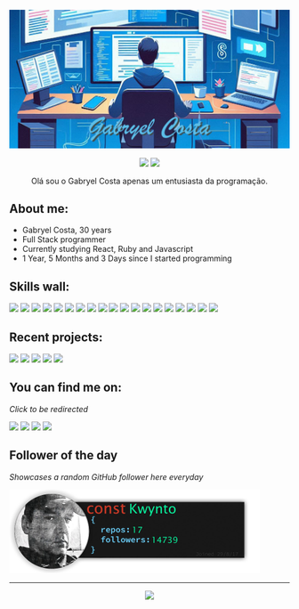 <p align="center"><img src="src/resources/images/gabryel.png" width="600"/></p>
<p align="center"><a href="https://x.com/GabryelVercoza"><img src="https://img.shields.io/badge/X-404E4D?style=for-the-badge&logoColor=F2F2F2&logo=X"/></a>
<a href="https://www.linkedin.com/in/gabryel-costa-86620a2a8/"><img src="https://img.shields.io/badge/linkedin-404E4D?style=for-the-badge&logoColor=F2F2F2&logo=linkedin"/></a></p>
<p align="center">Olá sou o Gabryel Costa apenas um entusiasta da programação.</p>

## **About me:**

* Gabryel Costa, 30 years
* Full Stack programmer
* Currently studying React, Ruby and Javascript
* 1 Year, 5 Months and 3 Days since I started programming

## **Skills wall:**

<p align="left"><img src="https://img.shields.io/badge/markdown-404E4D?logo=markdown&style=for-the-badge&logoColor=F2F2F2"/>
<img src="https://img.shields.io/badge/react-5BBDE7?logo=react&style=for-the-badge&logoColor=F2F2F2"/>
<img src="https://img.shields.io/badge/html5-5BBDE7?logo=html5&style=for-the-badge&logoColor=F2F2F2"/>
<img src="https://img.shields.io/badge/api%20rest-404E4D?logo=api%20rest&style=for-the-badge&logoColor=F2F2F2"/>
<img src="https://img.shields.io/badge/ruby-404E4D?logo=ruby&style=for-the-badge&logoColor=F2F2F2"/>
<img src="https://img.shields.io/badge/javascript-5BBDE7?logo=javascript&style=for-the-badge&logoColor=F2F2F2"/>
<img src="https://img.shields.io/badge/styled%20components-404E4D?logo=styled%20components&style=for-the-badge&logoColor=F2F2F2"/>
<img src="https://img.shields.io/badge/express.js-404E4D?logo=express&style=for-the-badge&logoColor=F2F2F2"/>
<img src="https://img.shields.io/badge/python-404E4D?logo=python&style=for-the-badge&logoColor=F2F2F2"/>
<img src="https://img.shields.io/badge/node.js-5BBDE7?logo=node.js&style=for-the-badge&logoColor=F2F2F2"/>
<img src="https://img.shields.io/badge/mysql-5BBDE7?logo=mysql&style=for-the-badge&logoColor=F2F2F2"/>
<img src="https://img.shields.io/badge/figma-404E4D?logo=figma&style=for-the-badge&logoColor=F2F2F2"/>
<img src="https://img.shields.io/badge/sqlite-404E4D?logo=sqlite&style=for-the-badge&logoColor=F2F2F2"/>
<img src="https://img.shields.io/badge/photoshop-404E4D?logo=adobe-photoshop&style=for-the-badge&logoColor=F2F2F2"/>
<img src="https://img.shields.io/badge/git-5BBDE7?logo=git&style=for-the-badge&logoColor=F2F2F2"/>
<img src="https://img.shields.io/badge/github-5BBDE7?logo=github&style=for-the-badge&logoColor=F2F2F2"/>
<img src="https://img.shields.io/badge/css3-5BBDE7?logo=css3&style=for-the-badge&logoColor=F2F2F2"/>
<img src="https://img.shields.io/badge/docker-5BBDE7?logo=docker&style=for-the-badge&logoColor=F2F2F2"/>
<img src="https://img.shields.io/badge/visual%20studio%20code-616D6C?logo=visual%20studio%20code&style=for-the-badge&logoColor=F2F2F2"/></p>

## **Recent projects:**

<a href="https://github.com/gabryelcosta/gabryelcosta"><img src="https://github-readme-stats.vercel.app/api/pin/?username=gabryelcosta&repo=gabryelcosta&title_color=5BBDE7&text_color=F2F2F2&bg_color=616D6C&border_color=121111&icon_color=F2F2F2&border_radius=20" height="100"/></a>
<a href="https://github.com/gabryelcosta/Santander-Coders-2024-landing-page"><img src="https://github-readme-stats.vercel.app/api/pin/?username=gabryelcosta&repo=Santander-Coders-2024-landing-page&title_color=5BBDE7&text_color=F2F2F2&bg_color=616D6C&border_color=121111&icon_color=F2F2F2&border_radius=20" height="100"/></a>
<a href="https://github.com/gabryelcosta/foodexplorer_api"><img src="https://github-readme-stats.vercel.app/api/pin/?username=gabryelcosta&repo=foodexplorer_api&title_color=5BBDE7&text_color=F2F2F2&bg_color=616D6C&border_color=121111&icon_color=F2F2F2&border_radius=20" height="100"/></a>
<a href="https://github.com/gabryelcosta/foodexplorer_Web"><img src="https://github-readme-stats.vercel.app/api/pin/?username=gabryelcosta&repo=foodexplorer_Web&title_color=5BBDE7&text_color=F2F2F2&bg_color=616D6C&border_color=121111&icon_color=F2F2F2&border_radius=20" height="100"/></a>
<a href="https://github.com/gabryelcosta/autenticao"><img src="https://github-readme-stats.vercel.app/api/pin/?username=gabryelcosta&repo=autenticao&title_color=5BBDE7&text_color=F2F2F2&bg_color=616D6C&border_color=121111&icon_color=F2F2F2&border_radius=20" height="100"/></a>

## **You can find me on:**

*Click to be redirected*

<p align="left"><a href="https://x.com/GabryelVercoza"><img src="https://img.shields.io/badge/X-404E4D?style=for-the-badge&logoColor=F2F2F2&logo=X"/></a>
<a href="https://www.linkedin.com/in/gabryel-costa-86620a2a8/"><img src="https://img.shields.io/badge/linkedin-404E4D?style=for-the-badge&logoColor=F2F2F2&logo=linkedin"/></a>
<a href="mailto:gabryelrenatocosta@gmail.com"><img src="https://img.shields.io/badge/email-404E4D?logo=gmail&style=for-the-badge&logoColor=F2F2F2"/></a>
<img src="https://img.shields.io/badge/gblvc-404E4D?logo=discord&labelColor=616D6C&style=for-the-badge&logoColor=F2F2F2"/></p>

## **Follower of the day**

*Showcases a random GitHub follower here everyday*

<a href="https://github.com/Kwynto" alt="Constantine Zavezeon"><img style="height:150px;" src="./src/resources/images/randomFollower.png" alt="Follower of the day"/></a>

<hr>

<p align="center"><img src="https://github-readme-stats.vercel.app/api/?username=gabryelcosta&style=for-the-badge&title_color=5BBDE7&text_color=F2F2F2&bg_color=616D6C&border_color=121111&show_icons=true&icon_color=F2F2F2&rank_icon=github"/></p>